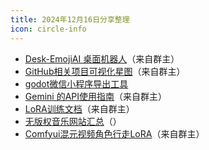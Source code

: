 ```yaml
---
title: 2024年12月16日分享整理
icon: circle-info
---
```


- [Desk-EmojiAI 桌面机器人](https://github.com/ideamark/desk-emoji)（来自群主）
- [GitHub相关项目可视化星图](https://github.com/anvaka/map-of-github)（来自群主）
- [godot微信小程序导出工具](http://github.com/yuchenyang1994/godot-love-wechat)
- [Gemini 的API使用指南](https://github.com/google-gemini/cookbook)（来自群主）
- [LoRA训练文档](https://blog.hinablue.me/)（来自群主）
- [无版权音乐网站汇总](https://mp.weixin.qq.com/s?__biz=MzI1NjkwODYxMg==&mid=2247483686&idx=1&sn=aad917a206b2a5a09f0825467038e3f0)（）
- [Comfyui混元视频角色行走LoRA](https://mp.weixin.qq.com/s?__biz=MjM5NTM1NDcyOQ==&mid=2651642614&idx=1&sn=58302178f42fbeb06c637212709296d7)（来自群主）
